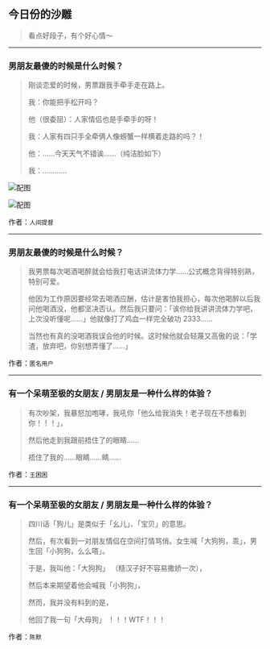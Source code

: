 ## 今日份的沙雕

> 看点好段子，有个好心情～


 
---

### 男朋友最傻的时候是什么时候？

> 刚谈恋爱的时候，男票跟我手牵手走在路上。
> 
> 我：你能把手松开吗？
> 
> 他（很委屈）：人家情侣也是手牵手的呀！
> 
> 我：人家有四只手全牵俩人像螃蟹一样横着走路的吗？！
> 
> 他：……今天天气不错诶……（纯洁脸如下）
> 
> 我：…………



![配图](http://pic4.zhimg.com/70/96522bb066d52b5bd6f05669141a2b6f_b.jpg)



![配图](http://pic4.zhimg.com/70/66aa1dd72219bf534ef7b9e453c16a1b_b.jpg)


作者：`人间提督`

---

### 男朋友最傻的时候是什么时候？

> 我男票每次喝酒喝醉就会给我打电话讲流体力学……公式概念背得特别熟，特别可爱。
> 
> 他因为工作原因要经常去喝酒应酬，估计是害怕我担心，每次他喝醉以后我问他喝酒没，他都坚决否认。然后我只要问：「诶你给我讲讲流体力学吧，上次没听懂呢……」他就像打了鸡血一样完全破功 2333……
> 
> 当然也有真的没喝酒我误会他的时候。这时候他就会轻蔑又高傲的说：「学渣，放弃吧，你别想弄懂了……」


作者：`匿名用户`

---

### 有一个呆萌至极的女朋友 / 男朋友是一种什么样的体验？

> 有次吵架，我暴怒加咆哮，我吼你「他么给我消失！老子现在不想看到你！！！」，
> 
> 然后他走到我跟前捂住了的眼睛……
> 
> 捂住了我的……眼睛……睛……


作者：`王困困`

---

### 有一个呆萌至极的女朋友 / 男朋友是一种什么样的体验？

> 四川话「狗儿」是类似于「幺儿」、「宝贝」的意思。
> 
> 然后，有次看到一对朋友情侣在空间打情骂俏。女生喊「大狗狗，乖」，男生回「小狗狗，么么嗒」。
> 
> 于是，我叫他：「大狗狗」 （糙汉子好不容易撒娇一次），
> 
> 然后本来期望着他会喊我「小狗狗」，
> 
> 然而，我并没有料到的是，
> 
> 他回了我一句「大母狗」 ！！！WTF！！！


作者：`陈默`